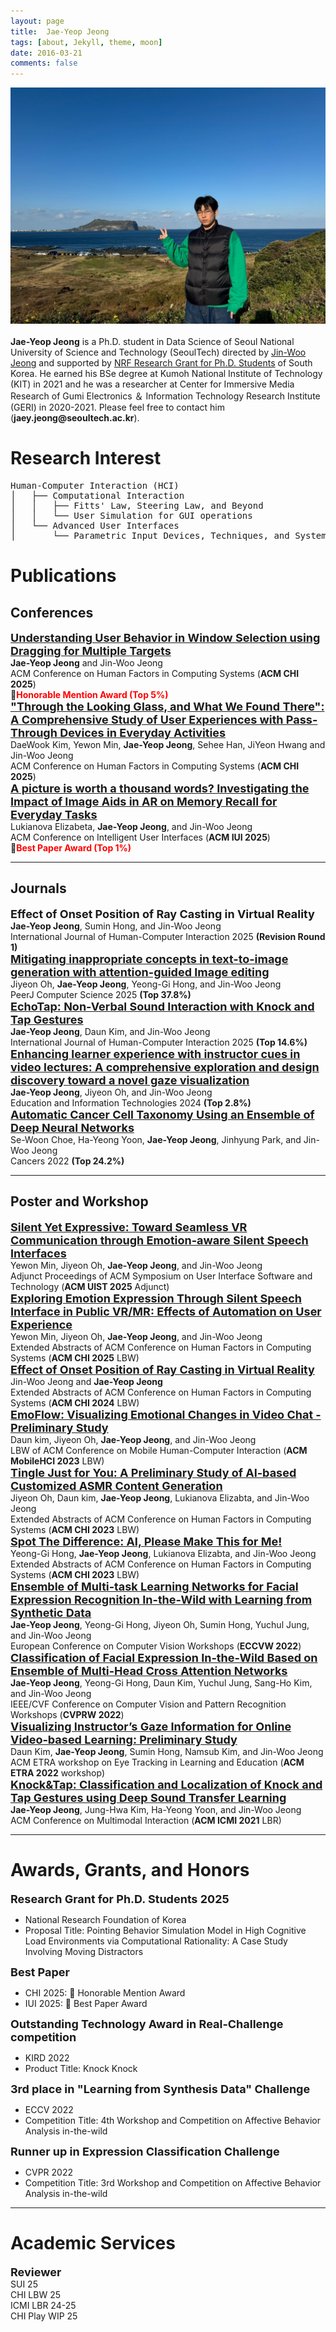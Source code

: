 ```yaml
---
layout: page
title:  Jae-Yeop Jeong
tags: [about, Jekyll, theme, moon]
date: 2016-03-21
comments: false
---
```


<div style="text-align: center;">
    <img src="/assets/img/제주도.jpg" alt="Profile Picture">
</div>
<br>
<b>Jae-Yeop Jeong</b> is a Ph.D. student in Data Science of Seoul National University of Science and Technology (SeoulTech) directed by <a href="http://ixlab.seoultech.ac.kr" target="_blank">Jin-Woo Jeong</a> and supported by <a href="https://www.nrf.re.kr/page/378?menuNo=378" target="_blank">NRF Research Grant for Ph.D. Students</a> of South Korea. He earned his BSe degree at Kumoh National Institute of Technology (KIT) in 2021 and he was a researcher at Center for Immersive Media Research of Gumi Electronics ＆ Information Technology Research Institute (GERI) in 2020-2021. Please feel free to contact him (<b>jaey.jeong@seoultech.ac.kr</b>).

# Research Interest
<pre>
Human-Computer Interaction (HCI)
│   ├── Computational Interaction
│   │   ├── Fitts' Law, Steering Law, and Beyond
│   │   └── User Simulation for GUI operations
│   └── Advanced User Interfaces
│       └── Parametric Input Devices, Techniques, and Systems
</pre>

<!--
<h2 style="margin-top:32px;">News</h2>
<div style="margin:12px 0 28px; padding:14px 16px; border:1px solid #e5e7eb; border-radius:12px; background:#f8fafc;">
  <span style="font-size:12px; font-weight:700; color:#0f766e; background:#d1fae5; padding:2px 8px; border-radius:9999px; vertical-align:middle;">Now</span>
  <span style="margin-left:8px; font-weight:600;">Currently in Canada (Vancouver)</span>
  <div style="color:#475569; margin-top:6px; line-height:1.5;">
    Staying in Canada for a research visit/collaborations. Open to meetups and academic discussions—feel free to reach out.
  </div>
</div>
-->

# Publications
## Conferences
<span style="font-size: 18px; font-weight: bold;">
  <a href="https://doi.org/10.1145/3706598.3713410" target="_blank">
    Understanding User Behavior in Window Selection using Dragging for Multiple Targets
  </a>
</span><br>
<b>Jae-Yeop Jeong</b> and Jin-Woo Jeong <br>
ACM Conference on Human Factors in Computing Systems (<b>ACM CHI 2025</b>) <br>
🏅<span style="color: red;"><b>Honorable Mention Award (Top 5%)</b></span> <br>


<span style="font-size: 18px; font-weight: bold;">
  <a href="https://doi.org/10.1145/3706598.3714221" target="_blank"> 
      "Through the Looking Glass, and What We Found There": A Comprehensive Study of User Experiences with Pass-Through Devices in Everyday Activities
  </a>
</span><br>
DaeWook Kim, Yewon Min, <b>Jae-Yeop Jeong</b>, Sehee Han, JiYeon Hwang and Jin-Woo Jeong <br>
ACM Conference on Human Factors in Computing Systems (<b>ACM CHI 2025</b>) <br> 


<span style="font-size: 18px; font-weight: bold;">
  <a href="https://dl.acm.org/doi/10.1145/3708359.3712087" target="_blank"> 
      A picture is worth a thousand words? Investigating the Impact of Image Aids in AR on Memory Recall for Everyday Tasks
  </a>
</span><br>
Lukianova Elizabeta, <b>Jae-Yeop Jeong</b>, and Jin-Woo Jeong <br>
ACM Conference on Intelligent User Interfaces (<b>ACM IUI 2025</b>) <br> 
🏅<span style="color: red;"><b>Best Paper Award (Top 1%)</b></span> <br>

<hr>

## Journals
<span style="font-size: 18px; font-weight: bold;">
      Effect of Onset Position of Ray Casting in Virtual Reality
</span><br>
<b>Jae-Yeop Jeong</b>, Sumin Hong, and Jin-Woo Jeong <br>
International Journal of Human-Computer Interaction 2025 <b>(Revision Round 1)</b> <br>

<span style="font-size: 18px; font-weight: bold;">
  <a href="https://peerj.com/articles/cs-3170/" target="_blank"> 
      Mitigating inappropriate concepts in text-to-image generation with attention-guided Image editing </a>
</span><br>
Jiyeon Oh, <b>Jae-Yeop Jeong</b>, Yeong-Gi Hong, and Jin-Woo Jeong <br>
 PeerJ Computer Science 2025 <b>(Top 37.8%)</b> <br>

<span style="font-size: 18px; font-weight: bold;">
  <a href="https://www.tandfonline.com/doi/full/10.1080/10447318.2024.2348837" target="_blank"> 
      EchoTap: Non-Verbal Sound Interaction with Knock and Tap Gestures </a>
</span><br>
<b>Jae-Yeop Jeong</b>, Daun Kim, and Jin-Woo Jeong <br>
International Journal of Human-Computer Interaction 2025 <b>(Top 14.6%)</b> <br>

<span style="font-size: 18px; font-weight: bold;">
  <a href="https://link.springer.com/article/10.1007/s10639-024-12697-w" target="_blank"> 
      Enhancing learner experience with instructor cues in video lectures: A comprehensive exploration and design discovery toward a novel gaze visualization 
  </a>
</span><br>
<b>Jae-Yeop Jeong</b>, Jiyeon Oh, and Jin-Woo Jeong <br>
Education and Information Technologies 2024 <b>(Top 2.8%)</b> <br>

<span style="font-size: 18px; font-weight: bold;">
  <a href="https://www.mdpi.com/2072-6694/14/9/2224" target="_blank"> 
      Automatic Cancer Cell Taxonomy Using an Ensemble of Deep Neural Networks 
  </a> 
</span><br>
Se-Woon Choe, Ha-Yeong Yoon, <b>Jae-Yeop Jeong</b>, Jinhyung Park, and Jin-Woo Jeong <br>
Cancers 2022 <b>(Top 24.2%)</b> <br>

<hr>

## Poster and Workshop
<span style="font-size: 18px; font-weight: bold;">
    <a href="https://dl.acm.org/doi/full/10.1145/3746058.3758359" target="_blank">
      Silent Yet Expressive: Toward Seamless VR Communication through Emotion-aware Silent Speech Interfaces
    </a> 
</span><br>
Yewon Min, Jiyeon Oh, <b>Jae-Yeop Jeong</b>, and Jin-Woo Jeong <br>
Adjunct Proceedings of ACM Symposium on User Interface Software and Technology (<b>ACM UIST 2025</b> Adjunct) <br>

<span style="font-size: 18px; font-weight: bold;">
  <a href="https://doi.org/10.1145/3706599.3720209" target="_blank"> 
      Exploring Emotion Expression Through Silent Speech Interface in Public VR/MR: Effects of Automation on User Experience 
  </a> 
</span><br>
Yewon Min, Jiyeon Oh, <b>Jae-Yeop Jeong</b>, and Jin-Woo Jeong <br>
Extended Abstracts of ACM Conference on Human Factors in Computing Systems (<b>ACM CHI 2025</b> LBW) <br>

<span style="font-size: 18px; font-weight: bold;">
  <a href="https://dl.acm.org/doi/full/10.1145/3613905.3650905" target="_blank"> 
      Effect of Onset Position of Ray Casting in Virtual Reality 
  </a> 
</span><br>
Jin-Woo Jeong and <b>Jae-Yeop Jeong</b> <br>
Extended Abstracts of ACM Conference on Human Factors in Computing Systems (<b>ACM CHI 2024</b> LBW) <br>

<span style="font-size: 18px; font-weight: bold;">
  <a href="https://dl.acm.org/doi/abs/10.1145/3565066.3608702" target="_blank"> 
      EmoFlow: Visualizing Emotional Changes in Video Chat - Preliminary Study 
  </a> 
</span><br>
Daun kim, Jiyeon Oh, <b>Jae-Yeop Jeong</b>, and Jin-Woo Jeong <br>
LBW of ACM Conference on Mobile Human-Computer Interaction (<b>ACM MobileHCI 2023</b> LBW) <br>

<span style="font-size: 18px; font-weight: bold;">
  <a href="https://dl.acm.org/doi/full/10.1145/3544549.3585872" target="_blank"> 
       Tingle Just for You: A Preliminary Study of AI-based Customized ASMR Content Generation 
  </a> 
</span><br>
Jiyeon Oh, Daun kim, <b>Jae-Yeop Jeong</b>, Lukianova Elizabta, and Jin-Woo Jeong <br>
Extended Abstracts of ACM Conference on Human Factors in Computing Systems (<b>ACM CHI 2023</b> LBW) <br>

<span style="font-size: 18px; font-weight: bold;">
  <a href="https://dl.acm.org/doi/full/10.1145/3544549.3585879" target="_blank"> 
       Spot The Difference: AI, Please Make This for Me! 
  </a> 
</span><br>
Yeong-Gi Hong, <b>Jae-Yeop Jeong</b>, Lukianova Elizabta, and Jin-Woo Jeong <br>
Extended Abstracts of ACM Conference on Human Factors in Computing Systems (<b>ACM CHI 2023</b> LBW) <br>

<span style="font-size: 18px; font-weight: bold;">
  <a href="https://link.springer.com/chapter/10.1007/978-3-031-25075-0_5" target="_blank"> 
       Ensemble of Multi-task Learning Networks for Facial Expression Recognition In-the-Wild with Learning from Synthetic Data 
  </a> 
</span><br>
<b>Jae-Yeop Jeong</b>, Yeong-Gi Hong, Jiyeon Oh, Sumin Hong, Yuchul Jung, and Jin-Woo Jeong <br>
European Conference on Computer Vision Workshops (<b>ECCVW 2022</b>) <br>

<span style="font-size: 18px; font-weight: bold;">
  <a href="https://openaccess.thecvf.com/content/CVPR2022W/ABAW/html/Jeong_Classification_of_Facial_Expression_In-the-Wild_Based_on_Ensemble_of_Multi-Head_CVPRW_2022_paper.html" target="_blank"> 
       Classification of Facial Expression In-the-Wild Based on Ensemble of Multi-Head Cross Attention Networks
  </a> 
</span><br>
<b>Jae-Yeop Jeong</b>, Yeong-Gi Hong, Daun Kim, Yuchul Jung, Sang-Ho Kim, and Jin-Woo Jeong <br>
IEEE/CVF Conference on Computer Vision and Pattern Recognition Workshops (<b>CVPRW 2022</b>) <br>

<span style="font-size: 18px; font-weight: bold;">
  <a href="https://dl.acm.org/doi/abs/10.1145/3517031.3529238" target="_blank"> 
       Visualizing Instructor’s Gaze Information for Online Video-based Learning: Preliminary Study
  </a> 
</span><br>
Daun Kim, <b>Jae-Yeop Jeong</b>, Sumin Hong, Namsub Kim, and Jin-Woo Jeong <br>
ACM ETRA workshop on Eye Tracking in Learning and Education (<b>ACM ETRA 2022</b> workshop) <br>

<span style="font-size: 18px; font-weight: bold;">
  <a href="https://dl.acm.org/doi/abs/10.1145/3461615.3485428" target="_blank"> 
       Knock&Tap: Classification and Localization of Knock and Tap Gestures using Deep Sound Transfer Learning
  </a> 
</span><br>
<b>Jae-Yeop Jeong</b>, Jung-Hwa Kim, Ha-Yeong Yoon, and Jin-Woo Jeong <br>
ACM Conference on Multimodal Interaction (<b>ACM ICMI 2021</b> LBR) <br>

<hr>

# Awards, Grants, and Honors
<span style="font-size: 18px; font-weight: bold;">
    Research Grant for Ph.D. Students 2025 <br>
</span>
<ul>
    <li>National Research Foundation of Korea </li>
<li>Proposal Title: Pointing Behavior Simulation Model in High Cognitive Load Environments via Computational Rationality: A Case Study Involving Moving Distractors </li>
</ul>

<span style="font-size: 18px; font-weight: bold;">
    Best Paper <br>
</span>
<ul>
    <li>CHI 2025: 🏅 Honorable Mention Award </li>
    <li>IUI 2025: 🏅 Best Paper Award </li>
</ul>

<span style="font-size: 18px; font-weight: bold;">
    Outstanding Technology Award in Real-Challenge competition <br>
</span>
<ul>
    <li>KIRD 2022 </li>
    <li>Product Title: Knock Knock </li>
</ul>

<span style="font-size: 18px; font-weight: bold;">
    <b>3rd place</b> in "Learning from Synthesis Data" Challenge <br>
</span>
<ul>
    <li>ECCV 2022 </li>
    <li>Competition Title: 4th Workshop and Competition on Affective Behavior Analysis in-the-wild </li>
</ul>

<span style="font-size: 18px; font-weight: bold;">
    <b>Runner up</b> in Expression Classification Challenge <br>
</span>
<ul>
    <li>CVPR 2022 </li>
    <li>Competition Title: 3rd Workshop and Competition on Affective Behavior Analysis in-the-wild </li>
</ul>

<hr>

# Academic Services
<span style="font-size: 18px; font-weight: bold;">
    Reviewer
</span><br>
SUI 25 <br>
CHI LBW 25 <br>
ICMI LBR 24-25 <br>
CHI Play WIP 25








